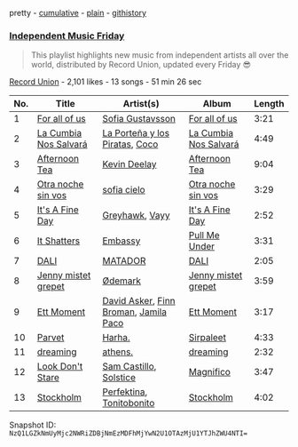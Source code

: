 pretty - [cumulative](/playlists/cumulative/3PF0U9lqNSODHjJq28lmvA.md) - [plain](/playlists/plain/3PF0U9lqNSODHjJq28lmvA) - [githistory](https://github.githistory.xyz/mackorone/spotify-playlist-archive/blob/main/playlists/plain/3PF0U9lqNSODHjJq28lmvA)

### [Independent Music Friday](https://open.spotify.com/playlist/3PF0U9lqNSODHjJq28lmvA)

> This playlist highlights new music from independent artists all over the world, distributed by Record Union, updated every Friday 😎

[Record Union](https://open.spotify.com/user/recordunion) - 2,101 likes - 13 songs - 51 min 26 sec

| No. | Title | Artist(s) | Album | Length |
|---|---|---|---|---|
| 1 | [For all of us](https://open.spotify.com/track/2ZSK6xmaWA23eK0ZEcjEcK) | [Sofia Gustavsson](https://open.spotify.com/artist/1HcKJT1IFyIX4JXs6PFGXW) | [For all of us](https://open.spotify.com/album/4H66fBpQ8pLit3PcTvH6qg) | 3:21 |
| 2 | [La Cumbia Nos Salvará](https://open.spotify.com/track/3tF2HxLjEu8VrXE29esrEa) | [La Porteña y los Piratas](https://open.spotify.com/artist/0DKfMFEEr3YNpSu4kTKkPi), [Coco](https://open.spotify.com/artist/01gyW3asSLOYL87pARA8H3) | [La Cumbia Nos Salvará](https://open.spotify.com/album/6D4E6IgsQxGQ26cuwtdpWf) | 4:49 |
| 3 | [Afternoon Tea](https://open.spotify.com/track/7fKNugNTYosFzKq1UQInbQ) | [Kevin Deelay](https://open.spotify.com/artist/0RCRpxwrCOshMuc8d8oKRd) | [Afternoon Tea](https://open.spotify.com/album/2C694VpXGNWsg6jeaRAkrq) | 9:04 |
| 4 | [Otra noche sin vos](https://open.spotify.com/track/0Fm2oC8mLMj4DOJTFfQcSS) | [sofia cielo](https://open.spotify.com/artist/382EzjRj89g4PPUNSUaIWJ) | [Otra noche sin vos](https://open.spotify.com/album/0zQCL6vCMh50bXIj5RAdBa) | 3:29 |
| 5 | [It's A Fine Day](https://open.spotify.com/track/7MGppTc4hg048XtjIKj4vB) | [Greyhawk](https://open.spotify.com/artist/2PqOwEG59E1HajP71KYAmp), [Vayy](https://open.spotify.com/artist/5eRcaAo2f00plYlCr1qHur) | [It's A Fine Day](https://open.spotify.com/album/1ziLoHVEW95s5CThXwXtwu) | 2:52 |
| 6 | [It Shatters](https://open.spotify.com/track/78ZTBwcgBdbMhQwLEsQIJ0) | [Embassy](https://open.spotify.com/artist/115k3EPhvgGz9uIV9qtIX9) | [Pull Me Under](https://open.spotify.com/album/3yfU1RtkLnBvzkJMHrssYj) | 3:31 |
| 7 | [DALI](https://open.spotify.com/track/2I08cPUg6wF8q2GDO7QSvU) | [MATADOR](https://open.spotify.com/artist/7cdWIOvXLgf4TvWM0EbQpX) | [DALI](https://open.spotify.com/album/1nLU8YUUKek7DycXIBkkPj) | 2:05 |
| 8 | [Jenny mistet grepet](https://open.spotify.com/track/6tIT6ZO0T0Ba450hiy0pIM) | [Ødemark](https://open.spotify.com/artist/2I8lWGGMgslZUU5OFyyyl0) | [Jenny mistet grepet](https://open.spotify.com/album/0TPzUKk6MH7jBpzG6wCEjH) | 3:59 |
| 9 | [Ett Moment](https://open.spotify.com/track/5RK7LrTJ0J06JORsNF1kJm) | [David Asker](https://open.spotify.com/artist/0Pm587E7OmdxNBC9K1CKfH), [Finn Broman](https://open.spotify.com/artist/6bMTqPkc3dztl92vNaJHqD), [Jamila Paco](https://open.spotify.com/artist/5BhpB2vL63ulGnXFlMgq7b) | [Ett Moment](https://open.spotify.com/album/0TTVe0vlscyfQK3pIyD6jK) | 3:17 |
| 10 | [Parvet](https://open.spotify.com/track/1EcvTw68st4907cJusEiYq) | [Harha.](https://open.spotify.com/artist/0N3c7GrHRHSBIkd6jr3bY4) | [Sirpaleet](https://open.spotify.com/album/60070LBBcFqpGeCnhnRCx8) | 4:33 |
| 11 | [dreaming](https://open.spotify.com/track/4zFl0rDVrOg5mRVku2UeBk) | [athens.](https://open.spotify.com/artist/3MM54dvqIUDqkXWCmriG47) | [dreaming](https://open.spotify.com/album/6iauyiLa1xLgVJMw7dSyuC) | 2:32 |
| 12 | [Look Don't Stare](https://open.spotify.com/track/2DVhWFzxYh678vMw24qFk1) | [Sam Castillo](https://open.spotify.com/artist/3MneKrQJqRUYKFNpyN2WbM), [Solstice](https://open.spotify.com/artist/3a49ACnOULdvrrPM4fKGyM) | [Magnifico](https://open.spotify.com/album/5TL93ixWHvxbpAVEjzDMFz) | 3:47 |
| 13 | [Stockholm](https://open.spotify.com/track/65kxxNvKhp6XRoQROzyCFk) | [Perfektina](https://open.spotify.com/artist/7g010WtPvLpwq24WtqOMJv), [Tonitobonito](https://open.spotify.com/artist/64TQw2h69A8B0U2ny1GV0e) | [Stockholm](https://open.spotify.com/album/4H2XPXuj9nXKxBwWhWlz5u) | 4:02 |

Snapshot ID: `NzQ1LGZkNmUyMjc2NWRiZDBjNmEzMDFhMjYwN2U1OTAzMjU1YTJhZWU4NTI=`
